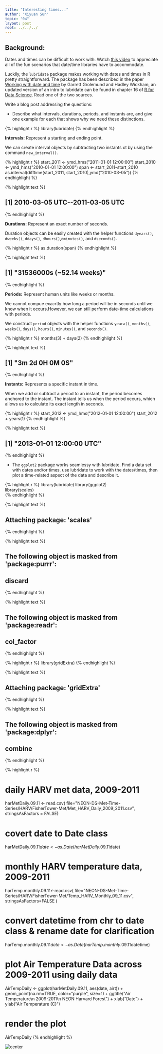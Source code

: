 ```yaml
---
title: "Interesting times..."
author: "Xiyuan Sun"
topic: "04"
layout: post
root: ../../../
---
```



## Background:

Dates and times can be difficult to work with. Watch [this video](https://www.youtube.com/watch?v=-5wpm-gesOY) to appreciate all of the fun scenarios that date/time libraries have to accommodate. 

Luckily, the `lubridate` package makes working with dates and times in R pretty straightforward. The package has been described in the paper [Working with date and time](http://www.jstatsoft.org/v40/i03/) by Garrett Grolemund and Hadley Wickham, an updated version of an intro to lubridate can be found in chapter 16 of [R for Data Science](https://r4ds.had.co.nz/dates-and-times.html). Read one of the two sources.

Write a blog post addressing the questions:


- Describe what intervals, durations, periods, and instants are, and give one example for each that shows why we need these distinctions.


{% highlight r %}
library(lubridate)
{% endhighlight %}


**Intervals:** Represent a starting and ending point.

We can create interval objects by subtracting two instants ot by using the command `new_interval()`.

{% highlight r %}
start_2011 <- ymd_hms("2011-01-01 12:00:00")
start_2010 <- ymd_hms("2010-01-01 12:00:00")
span <- start_2011-start_2010
as.interval(difftime(start_2011, start_2010),ymd("2010-03-05"))
{% endhighlight %}



{% highlight text %}
## [1] 2010-03-05 UTC--2011-03-05 UTC
{% endhighlight %}

**Durations:** Represent an exact number of seconds.

Duration objects can be easily created with the helper functions `dyears()`, `dweeks()`, `ddays()`, `dhours()`,`dminutes()`, and `dseconds()`.

{% highlight r %}
as.duration(span)
{% endhighlight %}



{% highlight text %}
## [1] "31536000s (~52.14 weeks)"
{% endhighlight %}


**Periods:** Represent human units like weeks or months.

We cannot compue exacrtly how long a period will be in seconds until we know when it occurs.However, we can still perform date-time calculations with periods.

We construct `period` objects with the helper functions `yeara()`, `months()`, `weeks()`, `days()`, `hours()`, `minutes()`, and `seconds()`.


{% highlight r %}
months(3) + days(2)
{% endhighlight %}



{% highlight text %}
## [1] "3m 2d 0H 0M 0S"
{% endhighlight %}



**Instants:** Represents a specific instant in time.

When we add or subtract a period to an instant, the period becomes anchored to the instant. The instant tells us when the period occurs, which allows us to calculate its exact length in seconds.


{% highlight r %}
start_2012 <- ymd_hms("2012-01-01 12:00:00")
start_2012 + years(1)
{% endhighlight %}



{% highlight text %}
## [1] "2013-01-01 12:00:00 UTC"
{% endhighlight %}



- The `ggplot2` package works seamlessy with lubridate. Find a data set with dates and/or times, use lubridate to work with the dates/times, then plot a time-related aspect of the data and describe it.  



{% highlight r %}
library(lubridate) 
library(ggplot2)  
library(scales)   
{% endhighlight %}



{% highlight text %}
## 
## Attaching package: 'scales'
{% endhighlight %}



{% highlight text %}
## The following object is masked from 'package:purrr':
## 
##     discard
{% endhighlight %}



{% highlight text %}
## The following object is masked from 'package:readr':
## 
##     col_factor
{% endhighlight %}



{% highlight r %}
library(gridExtra) 
{% endhighlight %}



{% highlight text %}
## 
## Attaching package: 'gridExtra'
{% endhighlight %}



{% highlight text %}
## The following object is masked from 'package:dplyr':
## 
##     combine
{% endhighlight %}



{% highlight r %}
# daily HARV met data, 2009-2011
harMetDaily.09.11 <- read.csv(
  file="NEON-DS-Met-Time-Series/HARV/FisherTower-Met/Met_HARV_Daily_2009_2011.csv",
  stringsAsFactors = FALSE)

# covert date to Date class
harMetDaily.09.11$date <- as.Date(harMetDaily.09.11$date)

# monthly HARV temperature data, 2009-2011
harTemp.monthly.09.11<-read.csv(
  file="NEON-DS-Met-Time-Series/HARV/FisherTower-Met/Temp_HARV_Monthly_09_11.csv",
  stringsAsFactors=FALSE
  )

# convert datetime from chr to date class & rename date for clarification
harTemp.monthly.09.11$date <- as.Date(harTemp.monthly.09.11$datetime)

# plot Air Temperature Data across 2009-2011 using daily data
AirTempDaily <- ggplot(harMetDaily.09.11, aes(date, airt)) +
           geom_point(na.rm=TRUE, color="purple", size=1) + 
           ggtitle("Air Temperature\n 2009-2011\n NEON Harvard Forest") +
           xlab("Date") + ylab("Air Temperature (C)")

# render the plot
AirTempDaily
{% endhighlight %}

![center](../figure/04/XiyuanSun/unnamed-chunk-6-1.png)



